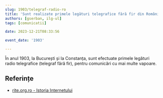 ```yaml
---
slug: 1903/telegraf-radio-ro
title: 'Sunt realizate primele legături telegrafice fără fir din România'
authors: [gserban, ilg-ul]
tags: [comunicatii]

date: 2023-12-21T08:33:56

event_date: '1903'

---
```


În anul 1903, la București și la Constanța, sunt efectuate primele legături
radio telegrafice (telegraf fără fir), pentru comunicări cu mai multe vapoare.

<!-- truncate -->

## Referințe

- [rite.org.ro - Istoria Internetului](https://rite.org.ro/istoria-internetului/)
